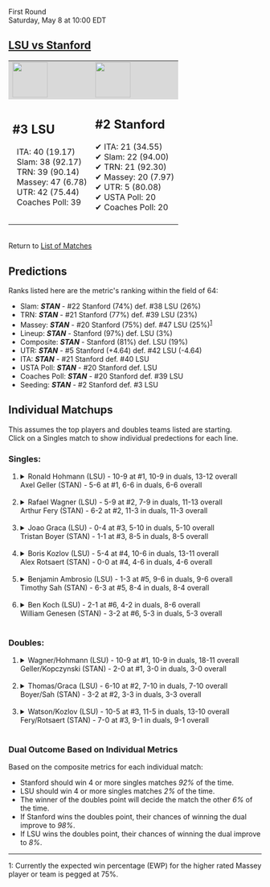 First Round  
Saturday, May 8 at 10:00 EDT
## [LSU vs Stanford](https://www.ncaa.com/game/5833379) 

<table><tr style="background-color: #d9d9d9 !important"><td><img src="https://www.ncaa.com/sites/default/files/images/logos/schools/l/lsu.70.png" width="70" height="70" /></td><td><img src="https://www.ncaa.com/sites/default/files/images/logos/schools/s/stanford.70.png" width="70" height="70" /></td></tr><tr>
<td>  

<h2>#3 LSU</h2>  
&nbsp; ITA: 40 (19.17)<br>  
&nbsp; Slam: 38 (92.17)<br>  
&nbsp; TRN: 39 (90.14)<br>  
&nbsp; Massey: 47 (6.78)<br>  
&nbsp; UTR: 42 (75.44)<br>  
&nbsp; Coaches Poll: 39<br>  
<br>  

</td>
<td>  

<h2>#2 Stanford</h2>  
&#10004; ITA: 21 (34.55)<br>  
&#10004; Slam: 22 (94.00)<br>  
&#10004; TRN: 21 (92.30)<br>  
&#10004; Massey: 20 (7.97)<br>  
&#10004; UTR: 5 (80.08)<br>  
&#10004; USTA Poll: 20<br>  
&#10004; Coaches Poll: 20<br>  
<br>  

</td>
</tr></table>  


<br>Return to [List of Matches](../index.md)  

## Predictions  

Ranks listed here are the metric's ranking within the field of 64:  
- Slam: ***STAN*** - #22 Stanford (74%) def. #38 LSU (26%)  
- TRN: ***STAN*** - #21 Stanford (77%) def. #39 LSU (23%)  
- Massey: ***STAN*** - #20 Stanford (75%) def. #47 LSU (25%)<sup>[1](#footnote1)</sup>  
- Lineup: ***STAN*** - Stanford (97%) def. LSU (3%)  
- Composite: ***STAN*** - Stanford (81%) def. LSU (19%)  
- UTR: ***STAN*** - #5 Stanford (+4.64) def. #42 LSU (-4.64)  
- ITA: ***STAN*** - #21 Stanford def. #40 LSU  
- USTA Poll: ***STAN*** - #20 Stanford def. LSU  
- Coaches Poll: ***STAN*** - #20 Stanford def. #39 LSU  
- Seeding: ***STAN*** - #2 Stanford def. #3 LSU  

## Individual Matchups  
This assumes the top players and doubles teams listed are starting.  
Click on a Singles match to show individual predections for each line.  

### Singles:  

<ol>
<li><details>
<summary markdown="span">Ronald Hohmann (LSU) - 10-9 at #1, 10-9 in duals, 13-12 overall<br>Axel Geller (STAN) - 5-6 at #1, 6-6 in duals, 6-6 overall</summary>
<h4>Predictions</h4><ul>
<li>Slam: <b><i>STAN</i></b> - Geller (70%) def. Hohmann (30%)</li>  
<li>TRN: <b><i>STAN</i></b> - Geller (80%) def. Hohmann (20%)</li>  
<li>Massey: <b><i>STAN</i></b> - Geller (75%) def. Hohmann (25%)<sup>[1](#footnote1)</sup></li>  
<li>UTR: <b><i>STAN</i></b> - Geller (80%) def. Hohmann (20%)</li>  
<li>Composite: <b><i>STAN</i></b> - Geller (76%) def. Hohmann (24%)</li>  
<li>ITA: <b><i>LSU</i></b> - Hohmann (23.83) def. Geller (6.21)</li>  
</ul>
</details>&nbsp;</li>
<li><details>
<summary markdown="span">Rafael Wagner (LSU) - 5-9 at #2, 7-9 in duals, 11-13 overall<br>Arthur Fery (STAN) - 6-2 at #2, 11-3 in duals, 11-3 overall</summary>
<h4>Predictions</h4><ul>
<li>Slam: <b><i>STAN</i></b> - Fery (86%) def. Wagner (14%)</li>  
<li>TRN: <b><i>STAN</i></b> - Fery (92%) def. Wagner (8%)</li>  
<li>Massey: <b><i>STAN</i></b> - Fery (75%) def. Wagner (25%)<sup>[1](#footnote1)</sup></li>  
<li>UTR: <b><i>STAN</i></b> - Fery (94%) def. Wagner (6%)</li>  
<li>Composite: <b><i>STAN</i></b> - Fery (87%) def. Wagner (13%)</li>  
<li>ITA: <b><i>STAN</i></b> - Fery (8.87) def. Wagner (6.22)</li>  
</ul>
</details>&nbsp;</li>
<li><details>
<summary markdown="span">Joao Graca (LSU) - 0-4 at #3, 5-10 in duals, 5-10 overall<br>Tristan Boyer (STAN) - 1-1 at #3, 8-5 in duals, 8-5 overall</summary>
<h4>Predictions</h4><ul>
<li>Slam: <b><i>STAN</i></b> - Boyer (86%) def. Graca (14%)</li>  
<li>TRN: <b><i>STAN</i></b> - Boyer (87%) def. Graca (13%)</li>  
<li>Massey: <b><i>STAN</i></b> - Boyer (75%) def. Graca (25%)<sup>[1](#footnote1)</sup></li>  
<li>UTR: <b><i>STAN</i></b> - Boyer (93%) def. Graca (7%)</li>  
<li>Composite: <b><i>STAN</i></b> - Boyer (85%) def. Graca (15%)</li>  
<li>ITA: <b><i>STAN</i></b> - Boyer (2.12) def. Graca (1.37)</li>  
</ul>
</details>&nbsp;</li>
<li><details>
<summary markdown="span">Boris Kozlov (LSU) - 5-4 at #4, 10-6 in duals, 13-11 overall<br>Alex Rotsaert (STAN) - 0-0 at #4, 4-6 in duals, 4-6 overall</summary>
<h4>Predictions</h4><ul>
<li>Slam: <b><i>STAN</i></b> - Rotsaert (88%) def. Kozlov (12%)</li>  
<li>TRN: <b><i>STAN</i></b> - Rotsaert (83%) def. Kozlov (17%)</li>  
<li>Massey: <b><i>STAN</i></b> - Rotsaert (75%) def. Kozlov (25%)<sup>[1](#footnote1)</sup></li>  
<li>UTR: <b><i>STAN</i></b> - Rotsaert (83%) def. Kozlov (17%)</li>  
<li>Composite: <b><i>STAN</i></b> - Rotsaert (82%) def. Kozlov (18%)</li>  
<li>ITA: <b><i>STAN</i></b> - Rotsaert (1.37) def. Kozlov (1.32)</li>  
</ul>
</details>&nbsp;</li>
<li><details>
<summary markdown="span">Benjamin Ambrosio (LSU) - 1-3 at #5, 9-6 in duals, 9-6 overall<br>Timothy Sah (STAN) - 6-3 at #5, 8-4 in duals, 8-4 overall</summary>
<h4>Predictions</h4><ul>
<li>Slam: <b><i>STAN</i></b> - Sah (85%) def. Ambrosio (15%)</li>  
<li>TRN: <b><i>STAN</i></b> - Sah (82%) def. Ambrosio (18%)</li>  
<li>Massey: <b><i>STAN</i></b> - Sah (75%) def. Ambrosio (25%)<sup>[1](#footnote1)</sup></li>  
<li>UTR: <b><i>STAN</i></b> - Sah (90%) def. Ambrosio (10%)</li>  
<li>Composite: <b><i>STAN</i></b> - Sah (83%) def. Ambrosio (17%)</li>  
<li>ITA: <b><i>STAN</i></b> - Sah (2.32) def. Ambrosio (1.97)</li>  
</ul>
</details>&nbsp;</li>
<li><details>
<summary markdown="span">Ben Koch (LSU) - 2-1 at #6, 4-2 in duals, 8-6 overall<br>William Genesen (STAN) - 3-2 at #6, 5-3 in duals, 5-3 overall</summary>
<h4>Predictions</h4><ul>
<li>Slam: <b><i>STAN</i></b> - Genesen (71%) def. Koch (29%)</li>  
<li>TRN: <b><i>STAN</i></b> - Genesen (78%) def. Koch (22%)</li>  
<li>Massey: <b><i>STAN</i></b> - Genesen (75%) def. Koch (25%)<sup>[1](#footnote1)</sup></li>  
<li>UTR: <b><i>STAN</i></b> - Genesen (79%) def. Koch (21%)</li>  
<li>Composite: <b><i>STAN</i></b> - Genesen (76%) def. Koch (24%)</li>  
<li>ITA: <b><i>STAN</i></b> - Genesen (1.81) def. Koch (1.76)</li>  
</ul>
</details>&nbsp;</li>
</ol>

### Doubles:  

<ol>
<li><details>
<summary markdown="span">Wagner/Hohmann (LSU) - 10-9 at #1, 10-9 in duals, 18-11 overall<br>Geller/Kopczynski (STAN) - 2-0 at #1, 3-0 in duals, 3-0 overall</summary>
<br>Sorry, we don't have any metrics for this match
</details>&nbsp;</li>
<li><details>
<summary markdown="span">Thomas/Graca (LSU) - 6-10 at #2, 7-10 in duals, 7-10 overall<br>Boyer/Sah (STAN) - 3-2 at #2, 3-3 in duals, 3-3 overall</summary>
<br>Sorry, we don't have any metrics for this match
</details>&nbsp;</li>
<li><details>
<summary markdown="span">Watson/Kozlov (LSU) - 10-5 at #3, 11-5 in duals, 13-10 overall<br>Fery/Rotsaert (STAN) - 7-0 at #3, 9-1 in duals, 9-1 overall</summary>
<br>Sorry, we don't have any metrics for this match
</details>&nbsp;</li>
</ol>

### Dual Outcome Based on Individual Metrics  

Based on the composite metrics for each individual match:  
- Stanford should win 4 or more singles matches _92%_ of the time.
- LSU should win 4 or more singles matches _2%_ of the time.
- The winner of the doubles point will decide the match the other _6%_ of the time.
- If Stanford wins the doubles point, their chances of winning the dual improve to _98%_.
- If LSU wins the doubles point, their chances of winning the dual improve to _8%_.


------
<a name="footnote1">1</a>: Currently the expected win percentage (EWP) for the higher rated Massey player or team is pegged at 75%.

